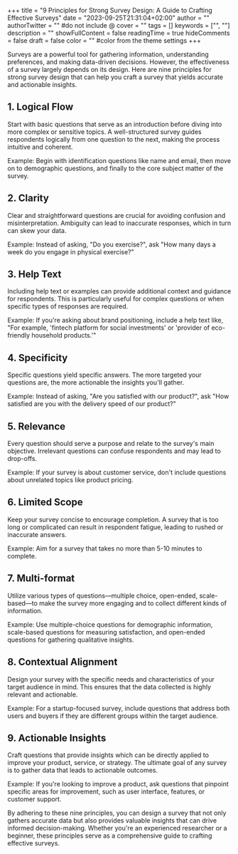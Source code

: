 +++
title = "9 Principles for Strong Survey Design: A Guide to Crafting Effective Surveys"
date = "2023-09-25T21:31:04+02:00"
author = ""
authorTwitter = "" #do not include @
cover = ""
tags = []
keywords = ["", ""]
description = ""
showFullContent = false
readingTime = true
hideComments = false
draft = false
color = "" #color from the theme settings
+++


<!-- Your content here -->
Surveys are a powerful tool for gathering information, understanding preferences, and making data-driven decisions. However, the effectiveness of a survey largely depends on its design. Here are nine principles for strong survey design that can help you craft a survey that yields accurate and actionable insights.
<!--more-->

## 1. Logical Flow
Start with basic questions that serve as an introduction before diving into more complex or sensitive topics. A well-structured survey guides respondents logically from one question to the next, making the process intuitive and coherent.

Example: Begin with identification questions like name and email, then move on to demographic questions, and finally to the core subject matter of the survey.

## 2. Clarity
Clear and straightforward questions are crucial for avoiding confusion and misinterpretation. Ambiguity can lead to inaccurate responses, which in turn can skew your data.   

Example: Instead of asking, "Do you exercise?", ask "How many days a week do you engage in physical exercise?"

## 3. Help Text
Including help text or examples can provide additional context and guidance for respondents. This is particularly useful for complex questions or when specific types of responses are required.

Example: If you're asking about brand positioning, include a help text like, "For example, 'fintech platform for social investments' or 'provider of eco-friendly household products.'"

## 4. Specificity
Specific questions yield specific answers. The more targeted your questions are, the more actionable the insights you'll gather.

Example: Instead of asking, "Are you satisfied with our product?", ask "How satisfied are you with the delivery speed of our product?"

## 5. Relevance
Every question should serve a purpose and relate to the survey's main objective. Irrelevant questions can confuse respondents and may lead to drop-offs.

Example: If your survey is about customer service, don't include questions about unrelated topics like product pricing.

## 6. Limited Scope
Keep your survey concise to encourage completion. A survey that is too long or complicated can result in respondent fatigue, leading to rushed or inaccurate answers.

Example: Aim for a survey that takes no more than 5-10 minutes to complete.

## 7. Multi-format
Utilize various types of questions—multiple choice, open-ended, scale-based—to make the survey more engaging and to collect different kinds of information.

Example: Use multiple-choice questions for demographic information, scale-based questions for measuring satisfaction, and open-ended questions for gathering qualitative insights.

## 8. Contextual Alignment
Design your survey with the specific needs and characteristics of your target audience in mind. This ensures that the data collected is highly relevant and actionable.

Example: For a startup-focused survey, include questions that address both users and buyers if they are different groups within the target audience.

## 9. Actionable Insights
Craft questions that provide insights which can be directly applied to improve your product, service, or strategy. The ultimate goal of any survey is to gather data that leads to actionable outcomes.

Example: If you're looking to improve a product, ask questions that pinpoint specific areas for improvement, such as user interface, features, or customer support.

By adhering to these nine principles, you can design a survey that not only gathers accurate data but also provides valuable insights that can drive informed decision-making. Whether you're an experienced researcher or a beginner, these principles serve as a comprehensive guide to crafting effective surveys.
